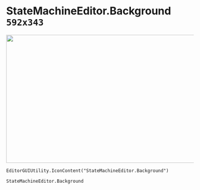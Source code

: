 # StateMachineEditor.Background `592x343`
<img src="/img/StateMachineEditor.Background.png" width=512 height=343>

``` CSharp
EditorGUIUtility.IconContent("StateMachineEditor.Background")
```
```
StateMachineEditor.Background
```
